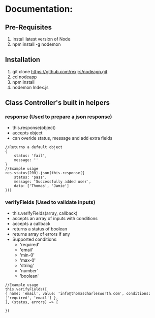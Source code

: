 # Documentation:

## Pre-Requisites
1. Install latest version of Node
2. npm install -g nodemon

## Installation
1. git clone https://github.com/rexjrs/nodeapp.git
2. cd nodeapp
3. npm install
4. nodemon Index.js

## Class Controller's built in helpers

### response (Used to prepare a json response)
- this.response(object)
- accepts object
- can overide status, message and add extra fields
```
//Returns a default object
{
    status: 'fail',
    message: ''
}
//Example usage
res.status(200).json(this.response({
    status: 'pass',
    message: 'Successfully added user',
    data: ['Thomas', 'Jamie']
}))
```

### verifyFields (Used to validate inputs)
- this.verifyFields(array, callback)
- accepts an array of inputs with conditions
- accepts a callback
- returns a status of boolean
- returns array of errors if any
- Supported conditions: 
    - 'required'
    - 'email'
    - 'min-0' 
    - 'max-0'
    - 'string'
    - 'number'
    - 'boolean'
```
//Example usage
this.verifyFields([
{ name: 'email', value: 'info@thomascharlesworth.com', conditions: ['required', 'email'] },
], (status, errors) => {

})
```